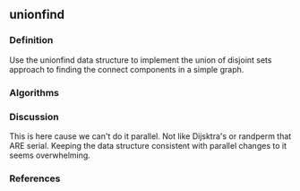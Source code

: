 ## unionfind
### Definition
Use the unionfind data structure to implement the 
union of disjoint sets approach to finding the connect components in a simple graph.

### Algorithms


### Discussion
This is here cause we can't do it parallel.
Not like Dijsktra's or randperm that ARE serial.
Keeping the data structure consistent with parallel changes to it seems overwhelming.


### References
